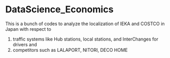 # DataScience_Economics

This is a bunch of codes to analyze the localization of IEKA and COSTCO in Japan 
with respect to
1. traffic systems like Hub stations, local stations, and InterChanges for drivers and 
2. competitors such as LALAPORT, NITORI, DECO HOME
